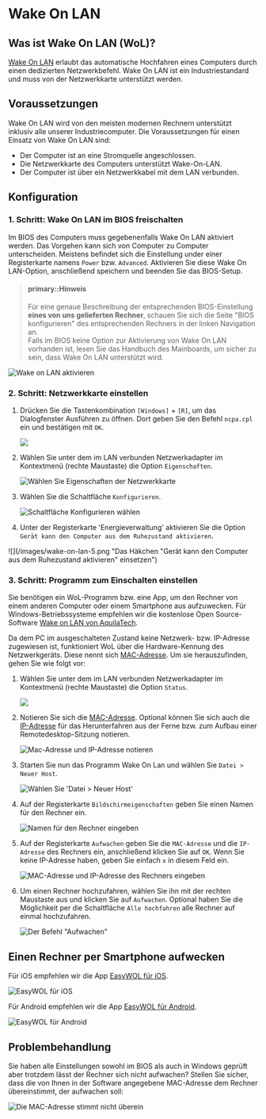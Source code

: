 # Wake On LAN

## Was ist Wake On LAN (WoL)?

[Wake On LAN] erlaubt das automatische Hochfahren eines Computers durch einen dedizierten Netzwerkbefehl. Wake On LAN ist ein Industriestandard und muss von der Netzwerkkarte unterstützt werden.

## Voraussetzungen

Wake On LAN wird von den meisten modernen Rechnern unterstützt inklusiv alle unserer Industriecomputer. Die Voraussetzungen für einen Einsatz von Wake On LAN sind:

* Der Computer ist an eine Stromquelle angeschlossen.
* Die Netzwerkkarte des Computers unterstützt Wake-On-LAN.
* Der Computer ist über ein Netzwerkkabel mit dem LAN verbunden.

## Konfiguration

### 1. Schritt: Wake On LAN im BIOS freischalten

Im BIOS des Computers muss gegebenenfalls Wake On LAN aktiviert werden. Das Vorgehen kann sich von Computer zu Computer unterscheiden. Meistens befindet sich die Einstellung under einer Registerkarte namens `Power` bzw. `Advanced`. Aktivieren Sie diese Wake On LAN-Option, anschließend speichern und beenden Sie das BIOS-Setup.

> #### primary::Hinweis
> Für eine genaue Beschreibung der entsprechenden BIOS-Einstellung **eines von uns gelieferten Rechner**, schauen Sie sich die Seite "BIOS konfigurieren" des entsprechenden Rechners in der linken Navigation an. 
> <br>Falls im BIOS keine Option zur Aktivierung von Wake On LAN vorhanden ist, lesen Sie das Handbuch des Mainboards, um sicher zu sein, dass Wake On LAN unterstützt wird.

![](/images/BIOS-Giada-i39B-Enable-WOL.png "Wake on LAN aktivieren")

### 2. Schritt: Netzwerkkarte einstellen

1. Drücken Sie die Tastenkombination `[Windows]` + `[R]`, um das Dialogfenster Ausführen zu öffnen. Dort geben Sie den Befehl `ncpa.cpl` ein und bestätigen mit `OK`.

   ![](/images/ncpa.cpl.png)
   
2. Wählen Sie unter dem im LAN verbunden Netzwerkadapter im Kontextmenü (rechte Maustaste) die Option `Eigenschaften`.
   
   ![](/images/wake-on-lan-3.png "Wählen Sie Eigenschaften der Netzwerkkarte")

3. Wählen Sie die Schaltfläche `Konfigurieren`.
   
   ![](/images/wake-on-lan-4.png "Schaltfläche Konfigurieren wählen")

4. Unter der Registerkarte 'Energieverwaltung' aktivieren Sie die Option `Gerät kann den Computer aus dem Ruhezustand aktivieren`.
  
  ![](/images/wake-on-lan-5.png "Das Häkchen "Gerät kann den Computer aus dem Ruhezustand aktivieren" einsetzen")

### 3. Schritt: Programm zum Einschalten einstellen

Sie benötigen ein WoL-Programm bzw. eine App, um den Rechner von einem anderen Computer oder einem Smartphone aus aufzuwecken. Für Windows-Betriebssysteme empfehlen wir die kostenlose Open Source-Software [Wake on LAN von AquilaTech](https://download.stueber.de/doc/de/support/WakeOnLAN_2.11.4.exe). 

Da dem PC im ausgeschalteten Zustand keine Netzwerk- bzw. IP-Adresse zugewiesen ist, funktioniert WoL über die Hardware-Kennung des Netzwerkgeräts. Diese nennt sich [MAC-Adresse](#MAC-Adresse). Um sie herauszufinden, gehen Sie wie folgt vor:

1. Wählen Sie unter dem im LAN verbunden Netzwerkadapter im Kontextmenü (rechte Maustaste) die Option `Status`.

   ![](/images/wake-on-lan-14.png)

2. Notieren Sie sich die [MAC-Adresse].  Optional können Sie sich auch die [IP-Adresse] für das Herunterfahren aus der Ferne bzw. zum Aufbau einer Remotedesktop-Sitzung notieren.
   
   ![](/images/wake-on-lan-7.png "Mac-Adresse und IP-Adresse notieren")

3. Starten Sie nun das Programm Wake On Lan und wählen Sie `Datei > Neuer Host`.
   
   ![](/images/wake-on-lan-8.png "Wählen Sie 'Datei > Neuer Host'")

4. Auf der Registerkarte `Bildschirmeigenschaften` geben Sie einen Namen für den Rechner ein.
   
   ![](/images/wake-on-lan-16.png "Namen für den Rechner eingeben")

5. Auf der Registerkarte `Aufwachen` geben Sie die `MAC-Adresse` und die `IP-Adresse` des Rechners ein, anschließend klicken Sie auf `OK`. Wenn Sie keine IP-Adresse haben, geben Sie einfach `x` in diesem Feld ein.
   
   ![](/images/wake-on-lan-9.png "MAC-Adresse und IP-Adresse des Rechners eingeben")
   
6. Um einen Rechner hochzufahren, wählen Sie ihn mit der rechten Maustaste aus und klicken Sie auf `Aufwachen`. Optional haben Sie die Möglichkeit per die Schaltfläche `Alle hochfahren` alle Rechner auf einmal hochzufahren.
   
   ![Der Befehl "Aufwachen"](/images/wake-on-lan-11.png)

## Einen Rechner per Smartphone aufwecken

Für iOS empfehlen wir die App [EasyWOL für iOS].

![](/images/EasyWOL.iOS.jpg "EasyWOL für iOS")

Für Android empfehlen wir die App [EasyWOL für Android].

![](/images/EasyWOL.Android.png "EasyWOL für Android")

## Problembehandlung

Sie haben alle Einstellungen sowohl im BIOS als auch in Windows geprüft aber trotzdem lässt der Rechner sich nicht aufwachen? Stellen Sie sicher, dass die von Ihnen in der Software angegebene MAC-Adresse dem Rechner übereinstimmt, der aufwachen soll:

![Die MAC-Adresse stimmt nicht überein](/images/wake-on-lan-probb1.png)

[Wake On LAN]: ../../simple-glossary.md#wakeonlan
[MAC-Adresse]: ../../simple-glossary.md#mac
[IP-Adresse]: ../../simple-glossary.md#ip
[Wake on LAN von AquilaTech]: https://github.com/basildane/WakeOnLAN/releases/download/2.11.4/WakeOnLAN_2.11.4.exe
[EasyWOL für Android]: https://play.google.com/store/apps/details?id=easy_wol.mysysadmintips.com.easywol&hl=de
[EasyWOL für iOS]: https://itunes.apple.com/de/app/easywol/id828429776?mt=8